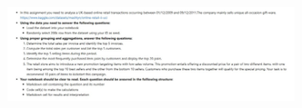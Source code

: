 ![Data Science Assignment](https://github.com/Sama-wahidee/DataScience_Assignment5/raw/main/DataScience_Assignment5.jpg)
